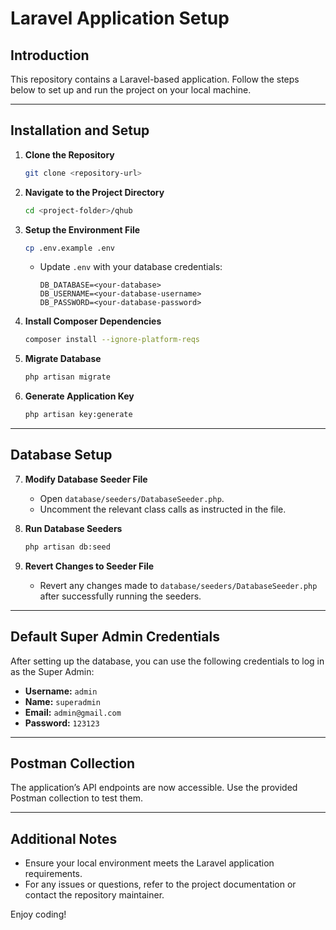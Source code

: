 # Laravel Application Setup

## Introduction
This repository contains a Laravel-based application. Follow the steps below to set up and run the project on your local machine.

---

## Installation and Setup

1. **Clone the Repository**
   ```bash
   git clone <repository-url>
   ```

2. **Navigate to the Project Directory**
   ```bash
   cd <project-folder>/qhub
   ```

3. **Setup the Environment File**
   ```bash
   cp .env.example .env
   ```
   - Update `.env` with your database credentials:
     ```env
     DB_DATABASE=<your-database>
     DB_USERNAME=<your-database-username>
     DB_PASSWORD=<your-database-password>
     ```

4. **Install Composer Dependencies**
   ```bash
   composer install --ignore-platform-reqs
   ```
5. **Migrate Database**
   ```bash
   php artisan migrate
   ```

6. **Generate Application Key**
   ```bash
   php artisan key:generate
   ```

---

## Database Setup

7. **Modify Database Seeder File**
   - Open `database/seeders/DatabaseSeeder.php`.
   - Uncomment the relevant class calls as instructed in the file.

8. **Run Database Seeders**
   ```bash
   php artisan db:seed
   ```

9. **Revert Changes to Seeder File**
   - Revert any changes made to `database/seeders/DatabaseSeeder.php` after successfully running the seeders.

---

## Default Super Admin Credentials

After setting up the database, you can use the following credentials to log in as the Super Admin:

- **Username:** `admin`
- **Name:** `superadmin`
- **Email:** `admin@gmail.com`
- **Password:** `123123`

---

## Postman Collection

The application’s API endpoints are now accessible. Use the provided Postman collection to test them.

---

## Additional Notes

- Ensure your local environment meets the Laravel application requirements.
- For any issues or questions, refer to the project documentation or contact the repository maintainer.

Enjoy coding!

